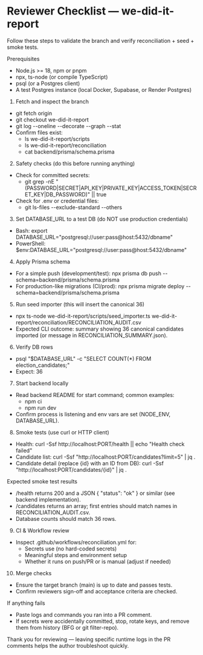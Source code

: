 # Reviewer Checklist — we-did-it-report

Follow these steps to validate the branch and verify reconciliation + seed + smoke tests.

Prerequisites
- Node.js >= 18, npm or pnpm
- npx, ts-node (or compile TypeScript)
- psql (or a Postgres client)
- A test Postgres instance (local Docker, Supabase, or Render Postgres)

1) Fetch and inspect the branch
- git fetch origin
- git checkout we-did-it-report
- git log --oneline --decorate --graph --stat
- Confirm files exist:
  - ls we-did-it-report/scripts
  - ls we-did-it-report/reconciliation
  - cat backend/prisma/schema.prisma

2) Safety checks (do this before running anything)
- Check for committed secrets:
  - git grep -nE "(PASSWORD|SECRET|API_KEY|PRIVATE_KEY|ACCESS_TOKEN|SECRET_KEY|DB_PASSWORD)" || true
- Check for .env or credential files:
  - git ls-files --exclude-standard --others

3) Set DATABASE_URL to a test DB (do NOT use production credentials)
- Bash:
  export DATABASE_URL="postgresql://user:pass@host:5432/dbname"
- PowerShell:
  $env:DATABASE_URL="postgresql://user:pass@host:5432/dbname"

4) Apply Prisma schema
- For a simple push (development/test):
  npx prisma db push --schema=backend/prisma/schema.prisma
- For production-like migrations (CI/prod):
  npx prisma migrate deploy --schema=backend/prisma/schema.prisma

5) Run seed importer (this will insert the canonical 36)
- npx ts-node we-did-it-report/scripts/seed_importer.ts we-did-it-report/reconciliation/RECONCILIATION_AUDIT.csv
- Expected CLI outcome: summary showing 36 canonical candidates imported (or message in RECONCILIATION_SUMMARY.json).

6) Verify DB rows
- psql "$DATABASE_URL" -c "SELECT COUNT(*) FROM election_candidates;"
- Expect: 36

7) Start backend locally
- Read backend README for start command; common examples:
  - npm ci
  - npm run dev
- Confirm process is listening and env vars are set (NODE_ENV, DATABASE_URL).

8) Smoke tests (use curl or HTTP client)
- Health:
  curl -Ssf http://localhost:PORT/health || echo "Health check failed"
- Candidate list:
  curl -Ssf "http://localhost:PORT/candidates?limit=5" | jq .
- Candidate detail (replace {id} with an ID from DB):
  curl -Ssf "http://localhost:PORT/candidates/{id}" | jq .

Expected smoke test results
- /health returns 200 and a JSON { "status": "ok" } or similar (see backend implementation).
- /candidates returns an array; first entries should match names in RECONCILIATION_AUDIT.csv.
- Database counts should match 36 rows.

9) CI & Workflow review
- Inspect .github/workflows/reconciliation.yml for:
  - Secrets use (no hard-coded secrets)
  - Meaningful steps and environment setup
  - Whether it runs on push/PR or is manual (adjust if needed)

10) Merge checks
- Ensure the target branch (main) is up to date and passes tests.
- Confirm reviewers sign-off and acceptance criteria are checked.

If anything fails
- Paste logs and commands you ran into a PR comment.
- If secrets were accidentally committed, stop, rotate keys, and remove them from history (BFG or git filter-repo).

Thank you for reviewing — leaving specific runtime logs in the PR comments helps the author troubleshoot quickly.
